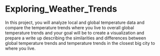 # Exploring_Weather_Trends
 
 In this project, you will analyze local and global temperature data and compare the temperature trends where you live to overall global temperature trends and your goal will be to create a visualization and prepare a write up describing the similarities and differences between global temperature trends and temperature trends in the closest big city to where you live.
